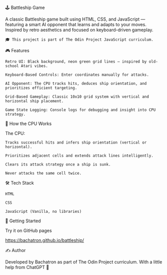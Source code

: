 🕹️ Battleship Game

A classic Battleship game built using HTML, CSS, and JavaScript — featuring a smart AI opponent that learns and adapts to your moves. Inspired by retro aesthetics and focused on keyboard-driven gameplay.

    🎓 This project is part of The Odin Project JavaScript curriculum.

🎮 Features

    Retro UI: Black background, neon green grid lines — inspired by old-school Atari vibes.

    Keyboard-Based Controls: Enter coordinates manually for attacks.

    AI Opponent: The CPU tracks hits, deduces ship orientation, and prioritizes efficient targeting.

    Grid-Based Gameplay: Classic 10x10 grid system with vertical and horizontal ship placement.

    Game State Logging: Console logs for debugging and insight into CPU strategy.

🧠 How the CPU Works

The CPU:

    Tracks successful hits and infers ship orientation (vertical or horizontal).

    Prioritizes adjacent cells and extends attack lines intelligently.

    Clears its attack strategy once a ship is sunk.

    Never attacks the same cell twice.

🛠️ Tech Stack

    HTML

    CSS

    JavaScript (Vanilla, no libraries)


🚀 Getting Started

Try it on GitHub pages

https://bachatron.github.io/battleship/

✍️ Author

Developed by Bachatron as part of The Odin Project curriculum.
With a little help from ChatGPT 🤖

